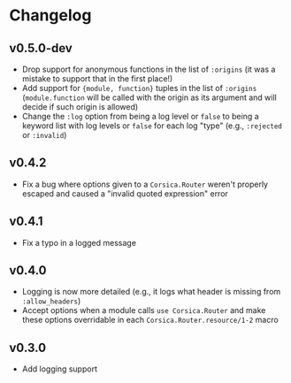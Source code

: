 # Changelog

## v0.5.0-dev

* Drop support for anonymous functions in the list of `:origins` (it was a
  mistake to support that in the first place!)
* Add support for `{module, function}` tuples in the list of `:origins`
  (`module.function` will be called with the origin as its argument and will
  decide if such origin is allowed)
* Change the `:log` option from being a log level or `false` to being a keyword
  list with log levels or `false` for each log "type" (e.g., `:rejected` or
  `:invalid`)

## v0.4.2

* Fix a bug where options given to a `Corsica.Router` weren't properly escaped
  and caused a "invalid quoted expression" error

## v0.4.1

* Fix a typo in a logged message

## v0.4.0

* Logging is now more detailed (e.g., it logs what header is missing from
  `:allow_headers`)
* Accept options when a module calls `use Corsica.Router` and make these options
  overridable in each `Corsica.Router.resource/1-2` macro

## v0.3.0

* Add logging support
